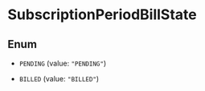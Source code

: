 
# SubscriptionPeriodBillState

## Enum


* `PENDING` (value: `"PENDING"`)

* `BILLED` (value: `"BILLED"`)



